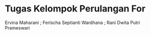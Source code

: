 <h1>Tugas Kelompok Perulangan For</h1>

Ervina Maharani ; Ferischa Septianti Wardhana ; Rani Dwita Putri Prameswari
